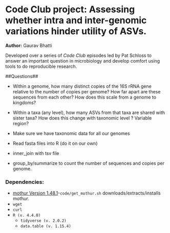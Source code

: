 # Code Club project: Assessing whether intra and inter-genomic variations hinder utility of ASVs.

**Author:** Gaurav Bhatti

Developed over a series of *Code Club* episodes led by Pat Schloss to answer an important question in microbiology and develop comfort using tools to do reproducible research.

##Questions##
* Within a genome, how many distinct copies of the 16S rRNA gene
  relative to the number of copies per genome? How far apart are these
  sequences from each other? How does this scale from a genome to
  kingdoms?
* Within a taxa (any level), how many ASVs from that taxa are shared
    with sister taxa? How does this change with taxonomic level ?
    Variable region?

* Make sure we have taxonomic data for all our genomes
* Read fasta files into R (do it on our own)
* inner_join with tsv file
* group_by/summarize to count the number of sequences and copies per
  genome.

### Dependencies:
* [mothur  Version 1.48.1](https://github.com/mothur/mothur/releases)-`code/get_mothur.sh` downloads/extracts/installs mothur.
* `wget`
* `curl`
* `R (v. 4.4.0)`
    * `tidyverse (v. 2.0.2)`
    * `data.table (v. 1.15.4)`




